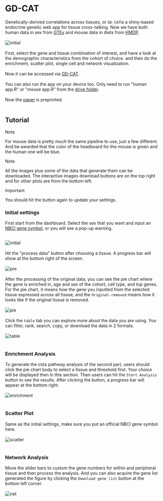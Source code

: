 # GD-CAT
Genetically-derived correlations across tissues, or `GD-CAT`is a shiny-based endocrine genetic web app for tissue cross-talking. Now we have both human data in sex from [GTEx](https://gtexportal.org/home/) and mouse data in diets from [HMDP](https://www.ncbi.nlm.nih.gov/pmc/articles/PMC4878195/). <br><br>
![initial](https://github.com/mingqizh/GD-CAT/blob/main/images/pipeline.png) <br><br>
First, select the gene and tissue combination of interest, and have a look at the demographic characteristics from the cohort of choice.
and then do the enrichment, scatter plot, single cell and network visualization.  <br><br>
Now it can be accessed via [GD-CAT](https://pipeline.biochem.uci.edu/gtex/). <br><br>
You can also run the app on your device too. Only need to run "human app.R" or "mouse app.R" from the [drive folder](https://drive.google.com/drive/folders/1KvzT_USvOXiXbktSs-e3DCzwrqsfZDEl?usp=sharing).<br><br>
Now the [paper](https://pubmed.ncbi.nlm.nih.gov/37214953/) is preprinted. <br><br>
## Tutorial 
> [!NOTE]
> For mouse data is pretty much the same pipeline to use, just a few different. And be awarded that the color of the headboard for the mouse is green and the human one will be blue. 

> [!NOTE]
> All the images plus some of the data that generate them can be downloaded. The interactive images download buttons are on the top right and for other plots are from the bottom left. 

> [!IMPORTANT]
> You should hit the button again to update your settings. 
### Initial settings
First start from the dashboard. Select the sex that you want and input an [NBCI gene symbol](https://www.ncbi.nlm.nih.gov/pmc/articles/PMC7494048/), or you will see a pop-up warning. <br><br>

![initial](https://github.com/mingqizh/GD-CAT/blob/main/images/hset.png) <br><br>
Hit the "process data" button after choosing a tissue. A progress bar will show at the bottom right of the screen. <br><br>
![pre](https://github.com/mingqizh/GD-CAT/blob/main/images/1689177951994.png) <br><br>
After the processing of the original data, you can see the pie chart where the gene is enriched in, age and sex of the cohort, cell type, and top genes. For the pie chart, it means how the gene you inputted from the selected tissue expressed across all tissue; and the `Original-removed` means how it looks like if the original tissue is removed. <br><br>
![pie](https://github.com/mingqizh/GD-CAT/blob/main/images/sfd.png) <br><br>
Click the `table` tab you can explore more about the data you are using. You can filter, rank, search, copy, or download the data in 2 formats.<br><br>
![table](https://github.com/mingqizh/GD-CAT/blob/main/images/table.png)<br><br>
### Enrichment Analysis
To generate the `GSEA` pathway analysis of the second part, users should click the pie chart body to select a tissue and threshold first. Your choice will be displayed then in this section. Then users can hit the `Start Analysis` button to see the results. After clicking the button, a progress bar will appear at the bottom right. <br><br>
![enrichment](https://github.com/mingqizh/GD-CAT/blob/main/images/enrich.png)<br><br>
### Scatter Plot
Same as the initial settings, make sure you put an official NBCI gene symbol here. <br><br>
![scatter](https://github.com/mingqizh/GD-CAT/blob/main/images/1689177689112.png)<br><br>
### Network Analysis
Move the slider bars to custom the gene numbers for within and peripheral tissue and then process the analysis. And you can also acquire the gene list generated the figure by clicking the `Download gene list` button at the bottom left corner. <br><br>
![net](https://github.com/mingqizh/GD-CAT/blob/main/images/net.png)


